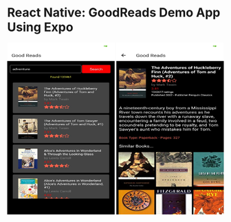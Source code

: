 # React Native: GoodReads Demo App Using Expo

<img src="https://github.com/joshuafernandes1996/React_Native_GoodReads_Demo_App/blob/master/assets/thumbnail_Screenshot_2020-01-06-11-37-00-907_com.joshua.goodreadsapp.jpg" width="250" height="400" />

<img src="https://github.com/joshuafernandes1996/React_Native_GoodReads_Demo_App/blob/master/assets/thumbnail_Screenshot_2020-01-06-11-37-08-379_com.joshua.goodreadsapp.jpg" width="250" height="400" />
